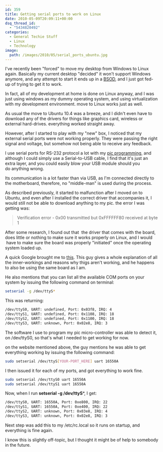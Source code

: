 ```yaml
---
id: 359
title: Getting serial ports to work on Linux
date: 2010-05-09T20:09:11+00:00
dsq_thread_id:
  - "5434820492"
categories:
  - General Techie Stuff
  - Linux
  - Technology
image: 
  path: /images/2010/05/serial_ports_ubuntu.jpg
---
```

I've recently been "forced" to move my desktop from Windows to Linux again. Basically my current desktop "decided" it won't support Windows anymore, and any attempt to start it ends up in a <a title="Blue Screen of Death" href="http://en.wikipedia.org/wiki/Blue_Screen_of_Death" target="_blank">BSOD</a>, and I just got fed-up of trying to get it to work.

In fact, all of my development at home is done on Linux anyway, and I was just using windows as my dummy operating system, and using virtualization with my development environment. move to Linux works just as well.

As usual the move to Ubuntu 10.4 was a breeze, and I didn't even have to download any of the drivers for things like graphics card, wireless or external hard-drives. everything worked straight away.

However, after I started to play with my "new" box, I noticed that my external serial ports were not working properly. They were passing the right signal and voltage, but somehow not being able to receive any feedback.

<!--more-->

I use serial ports for RS-232 protocol a lot with my <a title="Pic midrocontroller" href="http://en.wikipedia.org/wiki/PIC_microcontroller" target="_blank">pic programming</a>, and although I could simply use a Serial-to-USB cable, I find that it's just an extra layer, and you could easily blow your USB module should you do anything wrong.

<!-- <img class="alignleft" title="PCI card to two serial ports" src="http://files.placona.co.uk/serial_ports_ubuntu/pci_rs232_serial_port_two_com_ports.jpg" alt="PCI card to two serial ports" width="200" height="131" />The device I'm using is a PCI card that gives me two serial ports. I got it off eBay for a couple of pounds, and so far it has been working flawlessly. -->

Its communication is a lot faster than via USB, as I'm connected directly to the motherboard, therefore, no "middle-man" is used during the process.

As described previously, it started to malfunction after I moved on to Ubuntu, and even after I installed the correct driver that accompanies it, I would still not be able to download anything to my pic. the error I was getting was:

> Verification error - 0x00 transmitted but 0xFFFFFF80 received at byte 1

After some research, I found out that  the driver that comes with the board, does little or nothing to make sure it works properly on Linux, and I would  have to make sure the board was properly "initiated" once the operating system loaded up.

A quick Google brought me to <a title="Getting Serial Port to work under Ubuntu!" href="http://www.electronicsfaq.com/2010/02/getting-serial-port-to-work-under.html" target="_blank">this</a>. This guy gives a whole explanation of all the inner-workings and reasons why thigs aren't working, and he happens to also be using the same board as I am.

He also mentions that you can list all the available COM ports on your system by issuing the following command on terminal:

```bash
setserial -g /dev/ttyS*
```

This was returning:

```bash
/dev/ttyS0, UART: undefined, Port: 0x03f8, IRQ: 4
/dev/ttyS1, UART: undefined, Port: 0x1108, IRQ: 18
/dev/ttyS2, UART: undefined, Port: 0x1100, IRQ: 18
/dev/ttyS3, UART: unknown, Port: 0x02e8, IRQ: 3
```

The software I use to program my pic micro-controller was able to detect it, on /dev/ttyS0, so that's what I needed to get working for now.

on the website mentioned above, the guy mentions he was able to get everything working by issuing the following command:

```bash
sudo setserial /dev/ttyS[YOUR-PORT_HERE] uart 16550A
```

I then issued it for each of my ports, and got everything to work fine.

```bash
sudo setserial /dev/ttyS0 uart 16550A
sudo setserial /dev/ttyS1 uart 16550A
```

Now, when I run **setserial -g /dev/ttyS***, I get:

```bash
/dev/ttyS0, UART: 16550A, Port: 0xe800, IRQ: 22
/dev/ttyS1, UART: 16550A, Port: 0xe400, IRQ: 22
/dev/ttyS2, UART: unknown, Port: 0x03e8, IRQ: 4
/dev/ttyS3, UART: unknown, Port: 0x02e8, IRQ: 3
```

Next step was add this to my /etc/rc.local so it runs on startup, and everything is fine again.

I know this is slightly off-topic, but I thought it might be of help to somebody in the future.
